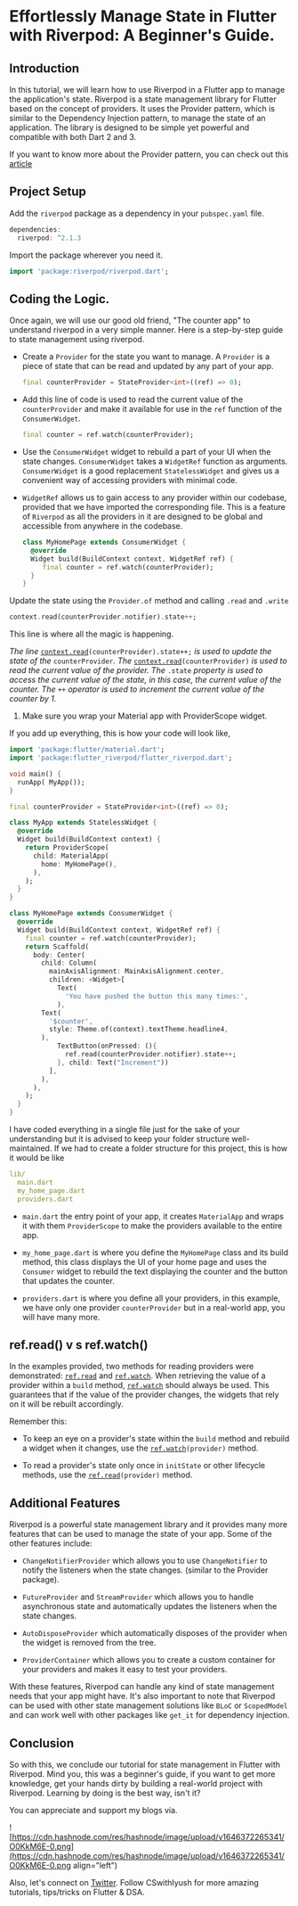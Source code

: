 # Effortlessly Manage State in Flutter with Riverpod: A Beginner's Guide.

## Introduction

In this tutorial, we will learn how to use Riverpod in a Flutter app to manage the application's state. Riverpod is a state management library for Flutter based on the concept of providers. It uses the Provider pattern, which is similar to the Dependency Injection pattern, to manage the state of an application. The library is designed to be simple yet powerful and compatible with both Dart 2 and 3.

If you want to know more about the Provider pattern, you can check out this [article](https://cswithiyush.hashnode.dev/exploring-state-management-in-flutter-with-provider)

## Project Setup

Add the `riverpod` package as a dependency in your `pubspec.yaml` file.

```dart
dependencies:
  riverpod: ^2.1.3
```

Import the package wherever you need it.

```dart
import 'package:riverpod/riverpod.dart';
```

## Coding the Logic.

Once again, we will use our good old friend, "The counter app" to understand riverpod in a very simple manner. Here is a step-by-step guide to state management using riverpod.

* Create a `Provider` for the state you want to manage. A `Provider` is a piece of state that can be read and updated by any part of your app.
    
    ```dart
    final counterProvider = StateProvider<int>((ref) => 0);
    ```
    
* Add this line of code is used to read the current value of the `counterProvider` and make it available for use in the `ref` function of the `ConsumerWidget`.
    
    ```dart
    final counter = ref.watch(counterProvider);
    ```
    
* Use the `ConsumerWidget` widget to rebuild a part of your UI when the state changes. `ConsumerWidget` takes a `WidgetRef` function as arguments. `ConsumerWidget` is a good replacement `StatelessWidget` and gives us a convenient way of accessing providers with minimal code.
    
* `WidgetRef` allows us to gain access to any provider within our codebase, provided that we have imported the corresponding file. This is a feature of `Riverpod` as all the providers in it are designed to be global and accessible from anywhere in the codebase.
    
    ```dart
    class MyHomePage extends ConsumerWidget {
      @override
      Widget build(BuildContext context, WidgetRef ref) {
         final counter = ref.watch(counterProvider);
      }
    }
    ```
    

Update the state using the `Provider.of` method and calling `.read` and `.write`

```dart
context.read(counterProvider.notifier).state++;  
```

This line is where all the magic is happening.

*The line* [`context.read`](http://context.read)`(counterProvider).state++;` *is used to update the state of the* `counterProvider`*. The* [`context.read`](http://context.read)`(counterProvider)` *is used to read the current value of the provider. The* `.state` *property is used to access the current value of the state, in this case, the current value of the counter. The* `++` *operator is used to increment the current value of the counter by 1.*

1. Make sure you wrap your Material app with ProviderScope widget.
    

If you add up everything, this is how your code will look like,

```dart
import 'package:flutter/material.dart';
import 'package:flutter_riverpod/flutter_riverpod.dart';

void main() {
  runApp( MyApp());
}

final counterProvider = StateProvider<int>((ref) => 0);

class MyApp extends StatelessWidget {
  @override
  Widget build(BuildContext context) {
    return ProviderScope(
      child: MaterialApp(
        home: MyHomePage(),
      ),
    );
  }
}

class MyHomePage extends ConsumerWidget {
  @override
  Widget build(BuildContext context, WidgetRef ref) {
    final counter = ref.watch(counterProvider);
    return Scaffold(
      body: Center(
        child: Column(
          mainAxisAlignment: MainAxisAlignment.center,
          children: <Widget>[
            Text(
              'You have pushed the button this many times:',
            ),
        Text(
          '$counter',
          style: Theme.of(context).textTheme.headline4,
        ),
            TextButton(onPressed: (){
              ref.read(counterProvider.notifier).state++;
            }, child: Text("Increment"))
          ],
        ),
      ),
    );
  }
}
```

I have coded everything in a single file just for the sake of your understanding but it is advised to keep your folder structure well-maintained. If we had to create a folder structure for this project, this is how it would be like

```yaml
lib/
  main.dart
  my_home_page.dart
  providers.dart
```

* `main.dart` the entry point of your app, it creates `MaterialApp` and wraps it with them `ProviderScope` to make the providers available to the entire app.
    
* `my_home_page.dart` is where you define the `MyHomePage` class and its build method, this class displays the UI of your home page and uses the `Consumer` widget to rebuild the text displaying the counter and the button that updates the counter.
    
* `providers.dart` is where you define all your providers, in this example, we have only one provider `counterProvider` but in a real-world app, you will have many more.
    

## ref.read() v s ref.watch()

In the examples provided, two methods for reading providers were demonstrated: [`ref.read`](http://ref.read) and [`ref.watch`](http://ref.watch). When retrieving the value of a provider within a `build` method, [`ref.watch`](http://ref.watch) should always be used. This guarantees that if the value of the provider changes, the widgets that rely on it will be rebuilt accordingly.

Remember this:

* To keep an eye on a provider's state within the `build` method and rebuild a widget when it changes, use the [`ref.watch`](http://ref.watch)`(provider)` method.
    
* To read a provider's state only once in `initState` or other lifecycle methods, use the [`ref.read`](http://ref.read)`(provider)` method.
    

## Additional Features

Riverpod is a powerful state management library and it provides many more features that can be used to manage the state of your app. Some of the other features include:

* `ChangeNotifierProvider` which allows you to use `ChangeNotifier` to notify the listeners when the state changes. (similar to the Provider package).
    
* `FutureProvider` and `StreamProvider` which allows you to handle asynchronous state and automatically updates the listeners when the state changes.
    
* `AutoDisposeProvider` which automatically disposes of the provider when the widget is removed from the tree.
    
* `ProviderContainer` which allows you to create a custom container for your providers and makes it easy to test your providers.
    

With these features, Riverpod can handle any kind of state management needs that your app might have. It's also important to note that Riverpod can be used with other state management solutions like `BLoC` or `ScopedModel` and can work well with other packages like `get_it` for dependency injection.

## Conclusion

So with this, we conclude our tutorial for state management in Flutter with Riverpod. Mind you, this was a beginner's guide, if you want to get more knowledge, get your hands dirty by building a real-world project with Riverpod. Learning by doing is the best way, isn't it?

You can appreciate and support my blogs via.

![https://cdn.hashnode.com/res/hashnode/image/upload/v1646372265341/O0KkM6E-0.png](https://cdn.hashnode.com/res/hashnode/image/upload/v1646372265341/O0KkM6E-0.png align="left")

Also, let's connect on [Twitter](https://twitter.com/Iyush004). Follow CSwithIyush for more amazing tutorials, tips/tricks on Flutter & DSA.